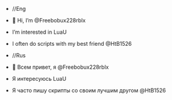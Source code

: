 - //Eng
- 👋 Hi, I’m @Freebobux228rblx
- I’m interested in LuaU
- I often do scripts with my best friend @HtB1526

- //Rus
- 👋 Всем привет, я @Freebobux228rblx
- Я интересуюсь LuaU
- Я часто пишу скрипты со своим лучшим другом @HtB1526
